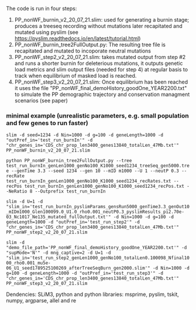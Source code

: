 The code is run in four steps:
1. PP_nonWF_burnin_v2_20_07_21.slim: used for generating a burnin stage; produces a treeseq recording without mutations later recapitated and mutated using pyslim (see https://pyslim.readthedocs.io/en/latest/tutorial.html)
2. PP_nonWF_burnin_tree2FullOutput.py: The resulting tree file is recapitated and mutated to incoporate neutral mutations
3. PP_nonWF_step2_v2_20_07_21.slim: takes mutated output from step #2 and runs a shorter burnin for deleterious mutations, it outputs genetic load metrics and slim output files (needed for step 4) at regular basis to track when equilibrium of masked load is reached. 
4. PP_nonWF_step3_v2_20_07_21.slim: Once equilibrium has been reached it uses the file "PP_nonWF_final_demoHistory_goodOne_YEAR2200.txt" to simulate the PP demographic trajectory and conservation managment scenarios (see paper)

### minimal example (unrealistic parameters, e.g. small population and few genes to run faster) 
```slim -d seed=1234 -d Nin=1000 -d g=100 -d geneLength=1000 -d "outPref_in='test_run_burnIn'" -d "chr_genes_in='CDS_chr_prop_len3400_genes13840_totalLen_47Mb.txt'" PP_nonWF_burnin_v2_20_07_21.slim```

```python PP_nonWF_burnin_tree2FullOutput.py --tree test_run_burnIn_genLen1000_genNo100_K1000_seed1234_treeSeq_gen5000.tree --genTime 3.3 --seed 1234 --gen 10 --mID m1000 --U 1 --neutP 0.3 --recRate test_run_burnIn_genLen1000_genNo100_K1000_seed1234_recRates.txt --recPos test_run_burnIn_genLen1000_genNo100_K1000_seed1234_recPos.txt --NeRatio 8 --Outprefix test_run_burnIn```

```slim -d U=1 -d "slim_in='test_run_burnIn_pyslimParams_gensRun5000_genTime3.3_genOut10_mIDm1000_Glen100099.0_U1.0_rho0.001_neutP0.3_pyslimResults_pi2.70e-03_Nc1017_Ne135_mutated_fullOutput.txt'" -d Nin=1000 -d g=100 -d geneLength=1000 -d "outPref_in='test_run_step2'" -d "chr_genes_in='CDS_chr_prop_len3400_genes13840_totalLen_47Mb.txt'" PP_nonWF_step2_v2_20_07_21.slim```

```slim -d "demo_file_path='PP_nonWF_final_demoHistory_goodOne_YEAR2200.txt'" -d "supMode='N'" -d mng_captive=2 -d U=1 -d "slim_in='test_run_step2_genLen1000_genNo100_totalLen0.100098_Nfinal1000_rho0.001_mu5e-06_U1_seed1789525100269_afterTreeSeqBurn_gen2000.slim'" -d Nin=1000 -d g=100 -d geneLength=1000 -d "outPref_in='test_run_step3'" -d "chr_genes_in='CDS_chr_prop_len3400_genes13840_totalLen_47Mb.txt'" PP_nonWF_step3_v2_20_07_21.slim```

Dendencies:
SLiM3, python and python libraries: msprime, pyslim, tskit, numpy, argparse, allel and re